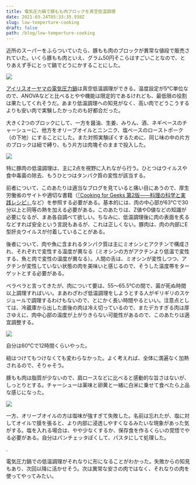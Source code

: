 ```yaml
---
title: 電気圧力鍋で豚もも肉ブロックを真空低温調理
date: 2021-03-24T05:33:35.938Z
slug: low-temperture-cooking
draft: false
path: /blog/low-temperture-cooking
---
```

近所のスーパーをふらついていたら、豚もも肉のブロックが異常な値段で販売されていた。いくら豚もも肉といえ、グラム50円そこらはすごいことなので、とりあえず手にとって鍋でどうにかすることにした。

![](https://i.imgur.com/EmXRy3E.jpg)

[アイリスオーヤマの電気圧力鍋](https://khosoda.net/blog/PMPCMA2)は真空低温調理ができる。温度設定が5℃単位なので、ANOVAなどと比べるとやや機能は限定的であるけれども、最低限の役割は果たしてくれそうだ。あまり低温調理への知見がなく、高い肉でどうこうするよりも安い肉で実験したかったのも好都合だった。

大きく2つのブロックにして、一方を醤油、生姜、みりん、酒、ネギベースのチャーシューに、他方をオリーブオイルとニンニク、塩ベースのローストポーク（の下地）にすることにした。また対照実験ぽくするために、同じ味の中の片方のブロックは紐で縛り、もう片方は肉塊そのままで投入した。

![](https://i.imgur.com/hjrCuul.jpg?1)

特に豚肉の低温調理は、主に2点を視野に入れながら行う。ひとつはウイルスや食中毒菌の除去、もうひとつはタンパク質の変性が該当する。

前者について、このあたりは適当なブログを見ていると痛い目にあうので、厚生労働省のサイトや適切な書籍（[『Cooking for Geeks 第2版――料理の科学と実践レシピ』](https://amzn.to/3snu5vC)など）を参照する必要がある。基本的には、肉の中心部が63℃で30分以上と同等の熱を加える必要がある。このあたりは、Z値やD値などの知識が必要になるが、まあ各自調べて欲しい。ちなみに、低温調理後に肉の表面を炙るなどすれば安全という言説もあるが、これは正しくない。豚肉は、肉の内部にE型肝炎ウイルスが付着していることがある。

後者について、肉や魚に含まれるタンパク質は主にミオシンとアクチンで構成され、それぞれで変性する温度が異なる（ミオシンの方がアクチンより低温で変性する、魚と肉で変性の温度が異なる）。人間の舌は、ミオシンが変性しつつ、アクチンが変性していない状態の肉を美味いと感じるので、そうした温度帯をターゲットとする必要がある。

ベラベラと言ってきたが、肉について要は、55〜65.5℃の間で、菌が死ぬ時間以上調理すればいい。まあわざわざ低温調理をしようとする人がギリギリのスケジュールで調理するわけもないので、とにかく長い時間やるといい。注意点としては、冷蔵庫から出した直後の肉は冷え切っているので、またデカすぎる肉は厚さゆえに、肉中心部の温度が上がりきらない可能性があるので、このあたりは適宜調整する。

![](https://i.imgur.com/NSPg4xJ.jpg)

自分は60℃で12時間くらいやった。

紐はつけてもつけなくても変わらなかった。よく考えれば、全体に満遍なく加熱されるので、そりゃそう。

豚もも肉は脂質が少ないので、肩ロースなどに比べると感動的な旨さはないが、しっとりとする。チャーシューは薬味と卵黄と一緒に白米に乗せて食べたら上品な感じになった。

![](https://i.imgur.com/aHfsvbz.jpg)

一方、オリーブオイルの方は塩味が強すぎて失敗した。名前は忘れたが、塩に対してオイルで膜を張ると、より内部に浸透しやすくなるみたいな現象があった気がする。塩を入れる場合は、やや少なくするか、保存食を作るくらいの覚悟でやる必要がある。自分はパンチェッタぽくして、パスタにして処理した。

.

電気圧力鍋での低温調理がそれなりに形になることがわかった。失敗からの知見もあり、次回以降に活かせそう。次は異常な安さの肉ではなく、それなりの肉を使ってやってみたい。
